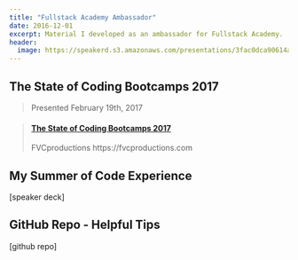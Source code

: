 ```yaml
---
title: "Fullstack Academy Ambassador"
date: 2016-12-01
excerpt: Material I developed as an ambassador for Fullstack Academy.
header:
  image: https://speakerd.s3.amazonaws.com/presentations/3fac0dca90614af996fe56a69bc5e578/slide_0.jpg
---
```


## The State of Coding Bootcamps 2017

> Presented February 19th, 2017

<blockquote class="embedly-card"><h4><a href="https://speakerdeck.com/fvcproductions/the-state-of-coding-bootcamps-2017">The State of Coding Bootcamps 2017</a></h4><p>FVCproductions https://fvcproductions.com</p></blockquote>

## My Summer of Code Experience

[speaker deck]

## GitHub Repo - Helpful Tips

[github repo]

